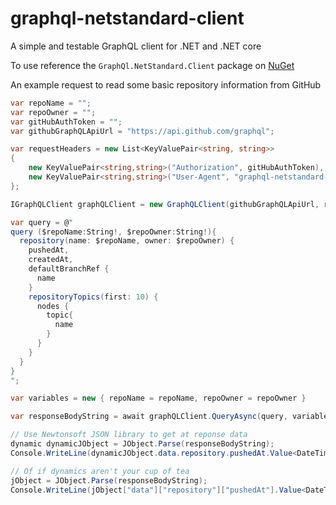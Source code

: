 # graphql-netstandard-client
A simple and testable GraphQL client for .NET and .NET core

To use reference the `GraphQl.NetStandard.Client` package on [NuGet](https://www.nuget.org/packages/GraphQl.NetStandard.Client/)

An example request to read some basic repository information from GitHub
```csharp
var repoName = "";
var repoOwner = "";
var gitHubAuthToken = "";
var githubGraphQLApiUrl = "https://api.github.com/graphql";

var requestHeaders = new List<KeyValuePair<string, string>>
{
    new KeyValuePair<string,string>("Authorization", gitHubAuthToken),
    new KeyValuePair<string,string>("User-Agent", "graphql-netstandard-client")
};

IGraphQLClient graphQLClient = new GraphQLClient(githubGraphQLApiUrl, requestHeaders);

var query = @"
query ($repoName:String!, $repoOwner:String!){
  repository(name: $repoName, owner: $repoOwner) {
    pushedAt,
    createdAt,
    defaultBranchRef {
      name
    }
    repositoryTopics(first: 10) {
      nodes {
        topic{
          name
        }
      }
    }
  }
}
";

var variables = new { repoName = repoName, repoOwner = repoOwner }

var responseBodyString = await graphQLClient.QueryAsync(query, variables);

// Use Newtonsoft JSON library to get at reponse data
dynamic dynamicJObject = JObject.Parse(responseBodyString);
Console.WriteLine(dynamicJObject.data.repository.pushedAt.Value<DateTime>());

// Of if dynamics aren't your cup of tea
jObject = JObject.Parse(responseBodyString);
Console.WriteLine(jObject["data"]["repository"]["pushedAt"].Value<DateTime>());
```
